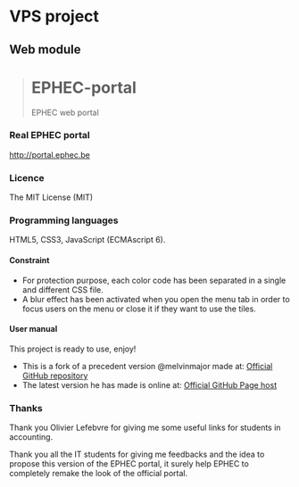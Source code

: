 # VPS project

## Web module

># EPHEC-portal
>
>EPHEC web portal

### Real EPHEC portal

http://portal.ephec.be

### Licence

The MIT License (MIT)

### Programming languages

HTML5, CSS3, JavaScript (ECMAscript 6).

#### Constraint

- For protection purpose, each color code has been separated in a single and different CSS file.
- A blur effect has been activated when you open the menu tab in order to focus users on the menu or close it if they want to use the tiles.

#### User manual

This project is ready to use, enjoy!

- This is a fork of a precedent version @melvinmajor made at: [Official GitHub repository](https://github.com/melvinmajor/EPHEC-portal/)
- The latest version he has made is online at: [Official GitHub Page host](https://melvinmajor.github.io/EPHEC-portal/)

### Thanks

Thank you Olivier Lefebvre for giving me some useful links for students in accounting.

Thank you all the IT students for giving me feedbacks and the idea to propose this version of the EPHEC portal, it surely help EPHEC to completely remake the look of the official portal.